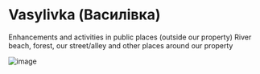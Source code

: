 # Vasylivka (Василівка)
Enhancements and activities in public places (outside our property)
River beach, forest, our street/alley and other places around our property

![image](https://github.com/user-attachments/assets/cd080864-c7e6-49e8-8f34-82f3e40c4c84)
